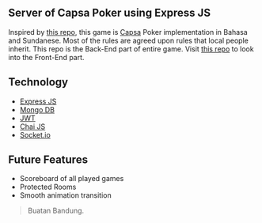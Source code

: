 Server of Capsa Poker using Express JS
---------------------------------------

Inspired by [this repo](https://github.com/sahat/hackathon-starter), this game is [Capsa](https://en.wikipedia.org/wiki/Big_two) Poker implementation in Bahasa and Sundanese. Most of the rules are agreed upon rules that local people inherit. This repo is the Back-End part of entire game. Visit [this repo](https://github.com/Fazatholomew/banceng) to look into the Front-End part.

## Technology

* [Express JS](https://expressjs.com/)
* [Mongo DB](https://www.mongodb.com/)
* [JWT](https://jwt.io/)
* [Chai JS](https://www.chaijs.com/)
* [Socket.io](https://socket.io/)

## Future Features

* Scoreboard of all played games
* Protected Rooms
* Smooth animation transition

> Buatan Bandung.